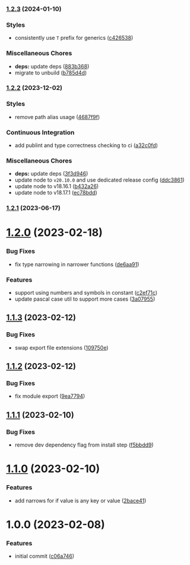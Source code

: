 ### [1.2.3](https://github.com/danielwaltz/ts-define-constant/compare/v1.2.2...v1.2.3) (2024-01-10)


### Styles

* consistently use `T` prefix for generics ([c426538](https://github.com/danielwaltz/ts-define-constant/commit/c42653885161f4244b822a39a4ab1dfac0790bf0))


### Miscellaneous Chores

* **deps:** update deps ([883b368](https://github.com/danielwaltz/ts-define-constant/commit/883b368bd195c4454a7ff58187e7ca1df83e7a16))
* migrate to unbuild ([b785d4d](https://github.com/danielwaltz/ts-define-constant/commit/b785d4df29f2de2231af03f6f321652e4fd4768a))

### [1.2.2](https://github.com/danielwaltz/ts-define-constant/compare/v1.2.1...v1.2.2) (2023-12-02)


### Styles

* remove path alias usage ([4687f9f](https://github.com/danielwaltz/ts-define-constant/commit/4687f9fdd92583e65b9930f9e9daaeeaa4494609))


### Continuous Integration

* add publint and type correctness checking to ci ([a32c0fd](https://github.com/danielwaltz/ts-define-constant/commit/a32c0fdb5c755096b2c4abde1514fae9323d1e44))


### Miscellaneous Chores

* **deps:** update deps ([3f3d946](https://github.com/danielwaltz/ts-define-constant/commit/3f3d946efd1f3580db9fea5330da0f7be841f316))
* update node to `v20.10.0` and use dedicated release config ([ddc3861](https://github.com/danielwaltz/ts-define-constant/commit/ddc38618b04552abfa0806fe665d070e3f716124))
* update node to v18.16.1 ([b432a26](https://github.com/danielwaltz/ts-define-constant/commit/b432a26ea372951c9674c0d6bba532f157087dbe))
* update node to v18.17.1 ([ec78bdd](https://github.com/danielwaltz/ts-define-constant/commit/ec78bdd6390ddde561046a123496d683f8127849))

### [1.2.1](https://github.com/danielwaltz/ts-define-constant/compare/v1.2.0...v1.2.1) (2023-06-17)

# [1.2.0](https://github.com/danielwaltz/ts-define-constant/compare/v1.1.3...v1.2.0) (2023-02-18)


### Bug Fixes

* fix type narrowing in narrower functions ([de6aa91](https://github.com/danielwaltz/ts-define-constant/commit/de6aa912dbb984164efef27e681a85c625e3dfd0))


### Features

* support using numbers and symbols in constant ([c2ef71c](https://github.com/danielwaltz/ts-define-constant/commit/c2ef71cdbdf3f221cb81cb3d0449ffd37b32d630))
* update pascal case util to support more cases ([3a07955](https://github.com/danielwaltz/ts-define-constant/commit/3a07955e3bd66f20cd5a9cb26ef25e699489769b))

## [1.1.3](https://github.com/danielwaltz/ts-define-constant/compare/v1.1.2...v1.1.3) (2023-02-12)


### Bug Fixes

* swap export file extensions ([109750e](https://github.com/danielwaltz/ts-define-constant/commit/109750eb41e799a5a205047c80b3aa4bcf66bd10))

## [1.1.2](https://github.com/danielwaltz/ts-define-constant/compare/v1.1.1...v1.1.2) (2023-02-12)


### Bug Fixes

* fix module export ([9ea7794](https://github.com/danielwaltz/ts-define-constant/commit/9ea7794d61c321bc6282b01d243e68b69506e43d))

## [1.1.1](https://github.com/danielwaltz/ts-define-constant/compare/v1.1.0...v1.1.1) (2023-02-10)


### Bug Fixes

* remove dev dependency flag from install step ([f5bbdd9](https://github.com/danielwaltz/ts-define-constant/commit/f5bbdd9db9792d03172e51bb455bf804045b2515))

# [1.1.0](https://github.com/danielwaltz/ts-define-constant/compare/v1.0.0...v1.1.0) (2023-02-10)


### Features

* add narrows for if value is any key or value ([2bace41](https://github.com/danielwaltz/ts-define-constant/commit/2bace41831e7ffed6052edc7fe884461ed9856b6))

# 1.0.0 (2023-02-08)


### Features

* initial commit ([c06a746](https://github.com/danielwaltz/ts-define-constant/commit/c06a7466e43717ab4b292ea9d1be6f3c97d6d89f))
